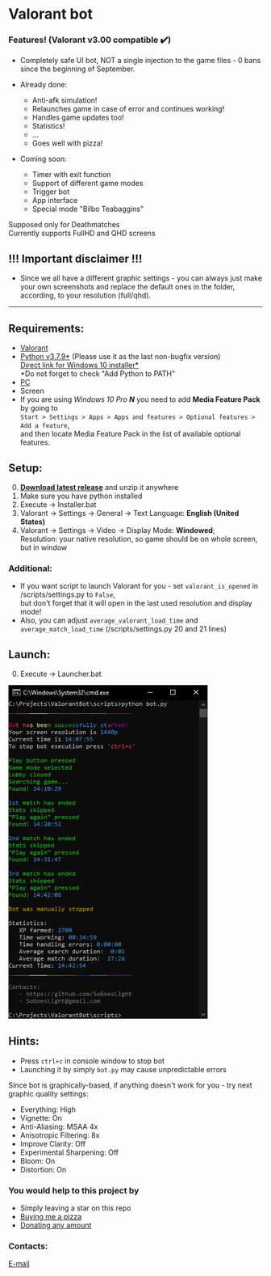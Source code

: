 # Valorant bot

### Features! (Valorant v3.00 compatible :heavy_check_mark:)
- Completely safe UI bot, NOT a single injection to the game files - 0 bans since the beginning of September.

- Already done:
    - Anti-afk simulation!
    - Relaunches game in case of error and continues working!
    - Handles game updates too!
    - Statistics!
    - ...
    - Goes well with pizza!
    
- Coming soon:
    - Timer with exit function
    - Support of different game modes
    - Trigger bot
    - App interface
    - Special mode "Bilbo Teabaggins"


Supposed only for Deathmatches  
Currently supports FullHD and QHD screens

## !!! Important disclaimer !!!
- Since we all have a different graphic settings - you can always just make your own screenshots and replace the default ones in the folder, according, to your resolution (full/qhd).

---

## Requirements:
- [Valorant](https://playvalorant.com/en-us/ "https://playvalorant.com/en-us/")
- [Python v3.7.9*](https://www.python.org/downloads/ "https://www.python.org/downloads/release/python-379/") 
(Please use it as the last non-bugfix version)  
[Direct link for Windows 10 installer*](https://www.python.org/ftp/python/3.7.9/python-3.7.9-amd64.exe)  
*Do not forget to check "Add Python to PATH"
- [PC](https://downloadmoreram.com/ "Go on, do it")
- Screen
- If you are using *Windows 10 Pro **N*** you need to add **Media Feature Pack** by going to  
`Start > Settings > Apps > Apps and features > Optional features > Add a feature`,  
 and then locate Media Feature Pack in the list of available optional features.

## Setup:
0. [**Download latest release**](https://github.com/sogoeslight/ValorantBot/archive/1.43.zip) and unzip it anywhere
1. Make sure you have python installed
2. Execute -> Installer.bat
3. Valorant -> Settings -> General -> Text Language: **English (United States)**
4. Valorant -> Settings -> Video -> Display Mode: **Windowed**;  
Resolution: your native resolution, so game should be on whole screen, but in window  
### Additional:
- If you want script to launch Valorant for you - set `valorant_is_opened` in /scripts/settings.py to `False`,  
but don't forget that it will open in the last used resolution and display mode!
- Also, you can adjust `average_valorant_load_time` 
and `average_match_load_time` (/scripts/settings.py 20 and 21 lines)

## Launch:
0. Execute -> Launcher.bat

![Getting Started](./resources/bot_pic.png)

## Hints:
- Press `ctrl+c` in console window to stop bot
- Launching it by simply `bot.py` may cause unpredictable errors

Since bot is graphically-based, if anything doesn't work for you - try next graphic quality settings:
- Everything: High
- Vignette: On
- Anti-Aliasing: MSAA 4x
- Anisotropic Filtering: 8x
- Improve Clarity: Off
- Experimental Sharpening: Off
- Bloom: On
- Distortion: On 

### You would help to this project by
- Simply leaving a star on this repo
- [Buying me a pizza](https://www.buymeacoffee.com/SoGoesLight)
- [Donating any amount](https://www.paypal.com/donate/?hosted_button_id=JDHGX3H6NL9LA)

### Contacts:
[E-mail](mailto:SoGoesLight@gmail.com)  
